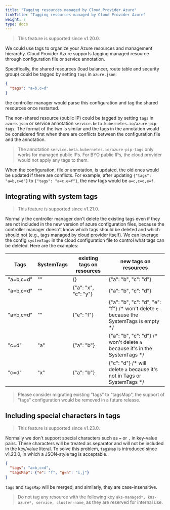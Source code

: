 ```yaml
---
title: "Tagging resources managed by Cloud Provider Azure"
linkTitle: "Tagging resources managed by Cloud Provider Azure"
weight: 7
type: docs
---
```


> This feature is supported since v1.20.0.

We could use tags to organize your Azure resources and management hierarchy. Cloud Provider Azure supports tagging managed resource through configuration file or service annotation.

Specifically, the shared resources (load balancer, route table and security group) could be tagged by setting `tags` in `azure.json`:

```json
{
  "tags": "a=b,c=d"
}
```

the controller manager would parse this configuration and tag the shared resources once restarted.

The non-shared resource (public IP) could be tagged by setting `tags` in `azure.json` or service annotation `service.beta.kubernetes.io/azure-pip-tags`. The format of the two is similar and the tags in the annotation would be considered first when there are conflicts between the configuration file and the annotation.

> The annotation `service.beta.kubernetes.io/azure-pip-tags` only works for managed public IPs. For BYO public IPs, the cloud provider would not apply any tags to them.

When the configuration, file or annotation, is updated, the old ones would be updated if there are conflicts. For example, after updating `{"tags": "a=b,c=d"}` to `{"tags": "a=c,e=f"}`, the new tags would be `a=c,c=d,e=f`.

## Integrating with system tags

> This feature is supported since v1.21.0.

Normally the controller manager don't delete the existing tags even if they are not included in the new version of azure configuration files, because the controller manager doesn't know which tags should be deleted and which should not (e.g., tags managed by cloud provider itself). We can leverage the config `systemTags` in the cloud configuration file to control what tags can be deleted. Here are the examples:

| Tags | SystemTags | existing tags on resources | new tags on resources |
| ----- | ------------ | ----- | ----- |
| "a=b,c=d" | "" | {} | {"a": "b", "c": "d"} |
| "a=b,c=d" | "" | {"a": "x", "c": "y"} | {"a": "b", "c": "d"} |
| "a=b,c=d" | "" | {"e": "f"} | {"a": "b", "c": "d", "e": "f"} /* won't delete `e` because the SystemTags is empty */ |
| "c=d" | "a" | {"a": "b"} | {"a": "b", "c": "d"} /* won't delete `a` because it's in the SystemTags */ |
| "c=d" | "x" | {"a": "b"} | {"c": "d"} /* will delete `a` because it's not in Tags or SystemTags */ |

> Please consider migrating existing "tags" to "tagsMap", the support of "tags" configuration would be removed in a future release.

## Including special characters in tags

> This feature is supported since v1.23.0.

Normally we don't support special characters such as `=` or `,` in key-value pairs. These characters will be treated as separator and will not be included in the key/value literal. To solve this problem, `tagsMap` is introduced since v1.23.0, in which a JSON-style tag is acceptable.

```json
{
  "tags": "a=b,c=d",
  "tagsMap": {"e": "f", "g=h": "i,j"}
}
```

`tags` and `tagsMap` will be merged, and similarly, they are case-insensitive.

> Do not tag any resource with the following key `aks-managed*, k8s-azure*, service, cluster-name`, as they are reserved for internal use.
